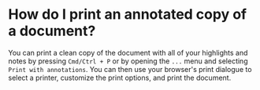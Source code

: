 # How do I print an annotated copy of a document?

You can print a clean copy of the document with all of your highlights and notes by pressing `Cmd/Ctrl + P` or by opening the `...` menu and selecting `Print with annotations`. You can then use your browser's print dialogue to select a printer, customize the print options, and print the document.
